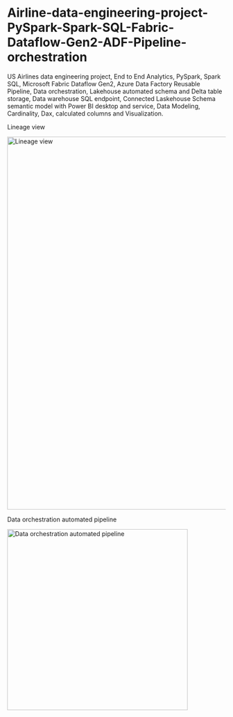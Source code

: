 # Airline-data-engineering-project-PySpark-Spark-SQL-Fabric-Dataflow-Gen2-ADF-Pipeline-orchestration
US Airlines data engineering project, End to End Analytics, PySpark, Spark SQL, Microsoft Fabric Dataflow Gen2, Azure Data Factory Reusable Pipeline, Data orchestration, Lakehouse automated schema and Delta table storage, Data warehouse SQL endpoint, Connected Laskehouse Schema semantic model with Power BI desktop and service, Data Modeling, Cardinality, Dax, calculated columns and Visualization. 

Lineage view

<img width="857" alt="Lineage view" src="https://github.com/user-attachments/assets/09a00dc9-91b3-4bcb-acde-8946954771b6">

Data orchestration automated pipeline

<img width="416" alt="Data orchestration automated pipeline" src="https://github.com/user-attachments/assets/9a6dd28f-dd7f-4b09-b921-55eb43c1b883">


